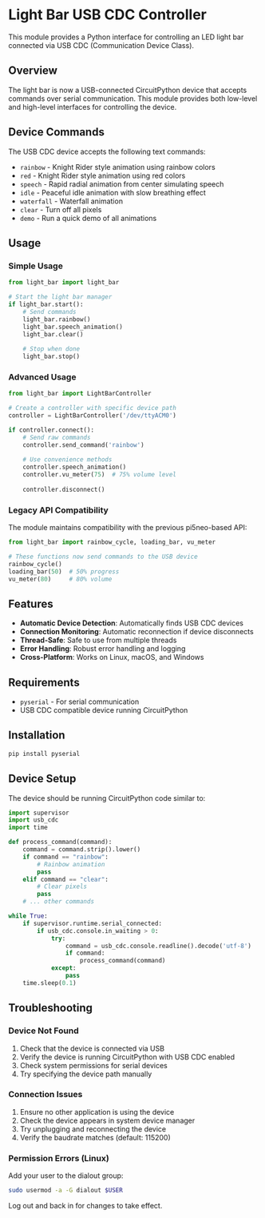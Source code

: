 # Light Bar USB CDC Controller

This module provides a Python interface for controlling an LED light bar connected via USB CDC (Communication Device Class).

## Overview

The light bar is now a USB-connected CircuitPython device that accepts commands over serial communication. This module provides both low-level and high-level interfaces for controlling the device.

## Device Commands

The USB CDC device accepts the following text commands:

- `rainbow` - Knight Rider style animation using rainbow colors
- `red` - Knight Rider style animation using red colors  
- `speech` - Rapid radial animation from center simulating speech
- `idle` - Peaceful idle animation with slow breathing effect
- `waterfall` - Waterfall animation
- `clear` - Turn off all pixels
- `demo` - Run a quick demo of all animations

## Usage

### Simple Usage

```python
from light_bar import light_bar

# Start the light bar manager
if light_bar.start():
    # Send commands
    light_bar.rainbow()
    light_bar.speech_animation()
    light_bar.clear()
    
    # Stop when done
    light_bar.stop()
```

### Advanced Usage

```python
from light_bar import LightBarController

# Create a controller with specific device path
controller = LightBarController('/dev/ttyACM0')

if controller.connect():
    # Send raw commands
    controller.send_command('rainbow')
    
    # Use convenience methods
    controller.speech_animation()
    controller.vu_meter(75)  # 75% volume level
    
    controller.disconnect()
```

### Legacy API Compatibility

The module maintains compatibility with the previous pi5neo-based API:

```python
from light_bar import rainbow_cycle, loading_bar, vu_meter

# These functions now send commands to the USB device
rainbow_cycle()
loading_bar(50)  # 50% progress
vu_meter(80)     # 80% volume
```

## Features

- **Automatic Device Detection**: Automatically finds USB CDC devices
- **Connection Monitoring**: Automatic reconnection if device disconnects
- **Thread-Safe**: Safe to use from multiple threads
- **Error Handling**: Robust error handling and logging
- **Cross-Platform**: Works on Linux, macOS, and Windows

## Requirements

- `pyserial` - For serial communication
- USB CDC compatible device running CircuitPython

## Installation

```bash
pip install pyserial
```

## Device Setup

The device should be running CircuitPython code similar to:

```python
import supervisor
import usb_cdc
import time

def process_command(command):
    command = command.strip().lower()
    if command == "rainbow":
        # Rainbow animation
        pass
    elif command == "clear":
        # Clear pixels
        pass
    # ... other commands

while True:
    if supervisor.runtime.serial_connected:
        if usb_cdc.console.in_waiting > 0:
            try:
                command = usb_cdc.console.readline().decode('utf-8')
                if command:
                    process_command(command)
            except:
                pass
    time.sleep(0.1)
```

## Troubleshooting

### Device Not Found

1. Check that the device is connected via USB
2. Verify the device is running CircuitPython with USB CDC enabled
3. Check system permissions for serial devices
4. Try specifying the device path manually

### Connection Issues

1. Ensure no other application is using the device
2. Check the device appears in system device manager
3. Try unplugging and reconnecting the device
4. Verify the baudrate matches (default: 115200)

### Permission Errors (Linux)

Add your user to the dialout group:
```bash
sudo usermod -a -G dialout $USER
```
Log out and back in for changes to take effect.
